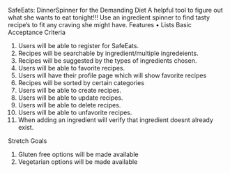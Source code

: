  SafeEats: DinnerSpinner for the Demanding Diet
A helpful tool to figure out what she wants to eat tonight!!! Use an ingredient spinner to find tasty recipe’s to fit any craving she might have.
Features
•	Lists
Basic Acceptance Criteria
1.	Users will be able to register for SafeEats.
2.	Recipes will be searchable by ingredient/multiple ingredeients.
3.	Recipes will be suggested by the types of ingredients chosen.
4.	Users will be able to favorite recipes.
5.	Users will have their profile page which will show favorite recipes
6.  Recipes will be sorted by certain categories
7.  Users will be able to create recipes.
8.  Users will be able to update recipes.
9.  Users will be able to delete recipes.
10.  Users will be able to unfavorite recipes.
11.  When adding an ingredient will verify that ingredient doesnt already exist.



Stretch Goals
1. Gluten free options will be made available
2. Vegetarian options will be made available
